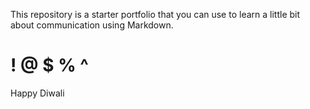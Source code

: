 This repository is a starter portfolio that you can use to learn a little bit about communication using Markdown.
# ! @ $ % ^
Happy Diwali
#
